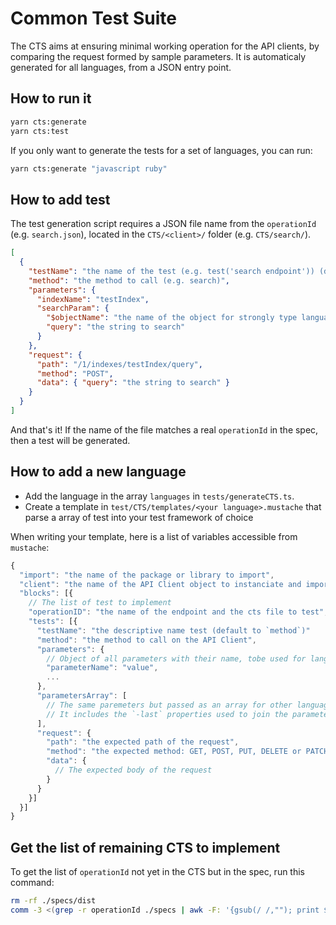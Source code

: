 # Common Test Suite

The CTS aims at ensuring minimal working operation for the API clients, by comparing the request formed by sample parameters.
It is automaticaly generated for all languages, from a JSON entry point.

## How to run it

```bash
yarn cts:generate
yarn cts:test
```

If you only want to generate the tests for a set of languages, you can run:

```bash
yarn cts:generate "javascript ruby"
```

## How to add test

The test generation script requires a JSON file name from the `operationId` (e.g. `search.json`), located in the `CTS/<client>/` folder (e.g. `CTS/search/`).

```json
[
  {
    "testName": "the name of the test (e.g. test('search endpoint')) (default: 'method')",
    "method": "the method to call (e.g. search)",
    "parameters": {
      "indexName": "testIndex",
      "searchParam": {
        "$objectName": "the name of the object for strongly type language, should be on every 'object' type",
        "query": "the string to search"
      }
    },
    "request": {
      "path": "/1/indexes/testIndex/query",
      "method": "POST",
      "data": { "query": "the string to search" }
    }
  }
]
```

And that's it! If the name of the file matches a real `operationId` in the spec, then a test will be generated.

## How to add a new language

- Add the language in the array `languages` in `tests/generateCTS.ts`.
- Create a template in `test/CTS/templates/<your language>.mustache` that parse a array of test into your test framework of choice

When writing your template, here is a list of variables accessible from `mustache`:
```js
{
  "import": "the name of the package or library to import",
  "client": "the name of the API Client object to instanciate and import",
  "blocks": [{
    // The list of test to implement
    "operationID": "the name of the endpoint and the cts file to test",
    "tests": [{
      "testName": "the descriptive name test (default to `method`)"
      "method": "the method to call on the API Client",
      "parameters": {
        // Object of all parameters with their name, tobe used for languages that require the parameter name
        "parameterName": "value",
        ...
      },
      "parametersArray": [
        // The same paremeters but passed as an array for other languages
        // It includes the `-last` properties used to join the parameters
      ],
      "request": {
        "path": "the expected path of the request",
        "method": "the expected method: GET, POST, PUT, DELETE or PATCH",
        "data": {
          // The expected body of the request
        }
      }
    }]
  }]
}
```

## Get the list of remaining CTS to implement

To get the list of `operationId` not yet in the CTS but in the spec, run this command:
```bash
rm -rf ./specs/dist
comm -3 <(grep -r operationId ./specs | awk -F: '{gsub(/ /,""); print $NF}' | sort) <(find ./tests/CTS/clients -type f -name '*.json' | awk -F/ '{gsub(/.json/,"");print $NF}' | sort)
```

